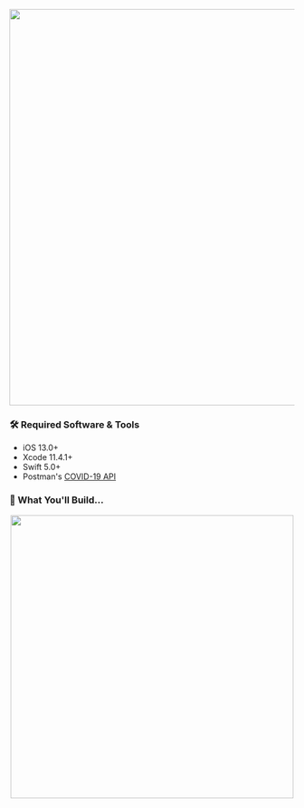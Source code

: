 <p align="center"><img src="https://github.com/neilhiddink/VirusTracker/blob/master/Resources/Artwork/banner.png" width="700"></p>

### 🛠 Required Software & Tools

- iOS 13.0+
- Xcode 11.4.1+
- Swift 5.0+
- Postman's [COVID-19 API](https://documenter.getpostman.com/view/10808728/SzS8rjbc?version=latest#00030720-fae3-4c72-8aea-ad01ba17adf8)

### 📱 What You'll Build...

<p align="center"><img src="https://media.giphy.com/media/YTECKzWgl0LAIH1tvy/giphy.gif" width="500"></p>
